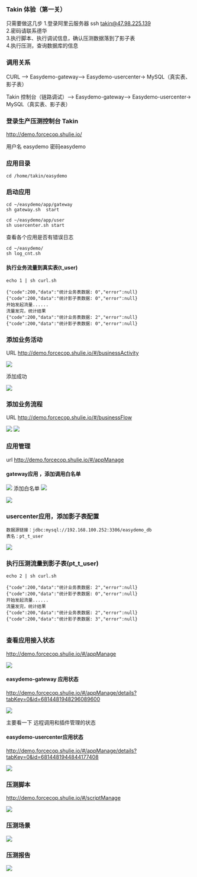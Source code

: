 ### Takin 体验（第一关） 

只需要做这几步
1.登录阿里云服务器 ssh takin@47.98.225.139  
2.密码请联系德华  
3.执行脚本、执行调试信息，确认压测数据落到了影子表  
4.执行压测，查询数据库的信息  

### 调用关系

CURL --> Easydemo-gateway--> Easydemo-usercenter-> MySQL（真实表、影子表）

Takin 控制台（链路调试）--> Easydemo-gateway--> Easydemo-usercenter-> MySQL（真实表、影子表）


### 登录生产压测控制台 Takin
http://demo.forcecop.shulie.io/  

用户名 easydemo 密码easydemo


### 应用目录
    cd /home/takin/easydemo 


### 启动应用 

```
cd ~/easydemo/app/gateway
sh gateway.sh  start

cd ~/easydemo/app/user
sh usercenter.sh start
```

查看各个应用是否有错误日志

```
cd ~/easydemo/
sh log_cnt.sh
```

#### 执行业务流量到真实表(t_user)    
```
echo 1 | sh curl.sh

{"code":200,"data":"统计业务表数据: 0","error":null}
{"code":200,"data":"统计影子表数据: 0","error":null}
开始发起流量......
流量发完，统计结果
{"code":200,"data":"统计业务表数据: 2","error":null}
{"code":200,"data":"统计影子表数据: 0","error":null}

``` 
### 添加业务活动

URL http://demo.forcecop.shulie.io/#/businessActivity

![](images/round1-add-item.png)

添加成功

![](images/round1-item-list.png)

### 添加业务流程

URL http://demo.forcecop.shulie.io/#/businessFlow

![](images/roud2_save_process_1.png)
![](images/roud2_save_process_2.png)

### 应用管理
url http://demo.forcecop.shulie.io/#/appManage

#### gateway应用 ，添加调用白名单

![](images/round1-gateway-add-white.png)
添加白名单
![](images/round1-gateway-add-white-2.png)

![](images/round1-gateway-add-white-3.png)


### usercenter应用，添加影子表配置

```
数据源链接：jdbc:mysql://192.168.100.252:3306/easydemo_db
表名：pt_t_user

```

![](images/round2_add_mirror_table.png)


### 执行压测流量到影子表(pt_t_user)
``` 
echo 2 | sh curl.sh

{"code":200,"data":"统计业务表数据: 2","error":null}
{"code":200,"data":"统计影子表数据: 0","error":null}
开始发起流量......
流量发完，统计结果
{"code":200,"data":"统计业务表数据: 2","error":null}
{"code":200,"data":"统计影子表数据: 3","error":null}
 
```

### 查看应用接入状态 

http://demo.forcecop.shulie.io/#/appManage

![](images/1_applist.png)


#### easydemo-gateway 应用状态

http://demo.forcecop.shulie.io/#/appManage/details?tabKey=0&id=6814481948296089600

![](images/2_app_gateway_remote.png)


主要看一下 远程调用和插件管理的状态

#### easydemo-usercenter应用状态
http://demo.forcecop.shulie.io/#/appManage/details?tabKey=0&id=6814481944844177408


![](images/3_app_gateway_plugin.png)



### 压测脚本
http://demo.forcecop.shulie.io/#/scriptManage

![](images/script_list.png)

### 压测场景

![](images/pressureTestScene.png)

### 压测报告

![](images/perform_result.png)












